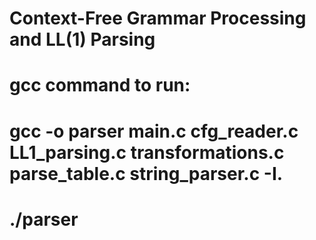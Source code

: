 # Context-Free Grammar Processing and LL(1) Parsing

# gcc command to run:
# gcc -o parser main.c cfg_reader.c LL1_parsing.c transformations.c parse_table.c string_parser.c -I.
# ./parser